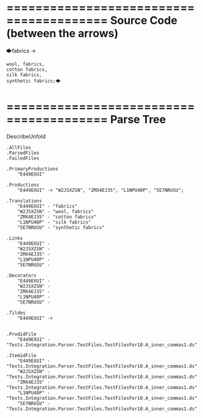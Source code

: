 ========================================
Source Code (between the arrows)
========================================

🡆fabrics ->

	wool, fabrics,
	cotton fabrics,
	silk fabrics,
	synthetic fabrics;🡄

========================================
Parse Tree
========================================
DescribeUnfold

    .AllFiles
    .ParsedFiles
    .FailedFiles

    .PrimaryProductions
        "E449EXUI" 

    .Productions
        "E449EXUI" -> "W2JSXZSN", "ZMX4EJ35", "L1NPU40P", "5E7NRUSU";

    .Translations
        "E449EXUI" - "fabrics"
        "W2JSXZSN" - "wool, fabrics"
        "ZMX4EJ35" - "cotton fabrics"
        "L1NPU40P" - "silk fabrics"
        "5E7NRUSU" - "synthetic fabrics"

    .Links
        "E449EXUI" - 
        "W2JSXZSN" - 
        "ZMX4EJ35" - 
        "L1NPU40P" - 
        "5E7NRUSU" - 

    .Decorators
        "E449EXUI" - 
        "W2JSXZSN" - 
        "ZMX4EJ35" - 
        "L1NPU40P" - 
        "5E7NRUSU" - 

    .Tildes
        "E449EXUI" -> 


    .ProdidFile
        "E449EXUI" - "Tests.Integration.Parser.TestFiles.TestFilesFor10.A_inner_commas1.ds"

    .ItemidFile
        "E449EXUI" - "Tests.Integration.Parser.TestFiles.TestFilesFor10.A_inner_commas1.ds"
        "W2JSXZSN" - "Tests.Integration.Parser.TestFiles.TestFilesFor10.A_inner_commas1.ds"
        "ZMX4EJ35" - "Tests.Integration.Parser.TestFiles.TestFilesFor10.A_inner_commas1.ds"
        "L1NPU40P" - "Tests.Integration.Parser.TestFiles.TestFilesFor10.A_inner_commas1.ds"
        "5E7NRUSU" - "Tests.Integration.Parser.TestFiles.TestFilesFor10.A_inner_commas1.ds"

